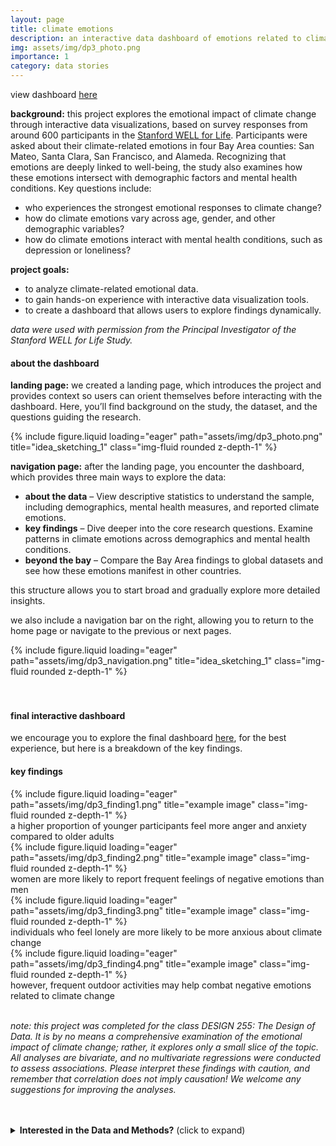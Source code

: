 ```yaml
---
layout: page
title: climate emotions
description: an interactive data dashboard of emotions related to climate change
img: assets/img/dp3_photo.png
importance: 1
category: data stories
---
```

view dashboard [here](https://www.canva.com/design/DAGGXjPLkJo/-h-8claFSXw53Lct9OOoZw/view?utm_content=DAGGXjPLkJo&utm_campaign=designshare&utm_medium=link2&utm_source=uniquelinks&utlId=h894bbca54f#1)

**background:** this project explores the emotional impact of climate change through interactive data visualizations, based on survey responses from around 600 participants in the [Stanford WELL for Life](https://med.stanford.edu/wellforlife.html). Participants were asked about their climate-related emotions in four Bay Area counties: San Mateo, Santa Clara, San Francisco, and Alameda. Recognizing that emotions are deeply linked to well-being, the study also examines how these emotions intersect with demographic factors and mental health conditions. Key questions include:
* who experiences the strongest emotional responses to climate change?
* how do climate emotions vary across age, gender, and other demographic variables?
* how do climate emotions interact with mental health conditions, such as depression or loneliness?

**project goals:**
* to analyze climate-related emotional data.
* to gain hands-on experience with interactive data visualization tools.
* to create a dashboard that allows users to explore findings dynamically.

*data were used with permission from the Principal Investigator of the Stanford WELL for Life Study.*


#### **about the dashboard**
**landing page:** we created a landing page, which introduces the project and provides context so users can orient themselves before interacting with the dashboard. Here, you’ll find background on the study, the dataset, and the questions guiding the research.
<div class="row">
    <div class="col-sm mt-3 mt-md-0">
        {% include figure.liquid loading="eager" path="assets/img/dp3_photo.png" title="idea_sketching_1" class="img-fluid rounded z-depth-1" %}
    </div>
</div>

**navigation page:** after the landing page, you encounter the dashboard, which provides three main ways to explore the data:
* **about the data** – View descriptive statistics to understand the sample, including demographics, mental health measures, and reported climate emotions.
* **key findings** – Dive deeper into the core research questions. Examine patterns in climate emotions across demographics and mental health conditions.
* **beyond the bay** – Compare the Bay Area findings to global datasets and see how these emotions manifest in other countries.

this structure allows you to start broad and gradually explore more detailed insights.

we also include a navigation bar on the right, allowing you to return to the home page or navigate to the previous or next pages.

<div class="row">
    <div class="col-sm mt-3 mt-md-0">
        {% include figure.liquid loading="eager" path="assets/img/dp3_navigation.png" title="idea_sketching_1" class="img-fluid rounded z-depth-1" %}
    </div>
</div>

<br>
<br>

#### **final interactive dashboard**
we encourage you to explore the final dashboard <a href="https:&#x2F;&#x2F;www.canva.com&#x2F;design&#x2F;DAGGXjPLkJo&#x2F;BEVKalEE8R8GS7VCBA0LFA&#x2F;view?utm_content=DAGGXjPLkJo&amp;utm_campaign=designshare&amp;utm_medium=embeds&amp;utm_source=link" target="_blank" rel="noopener">here</a>, for the best experience, but here is a breakdown of the key findings.

#### key findings
<div class="row">
    <div class="col-sm mt-3 mt-md-0">
        {% include figure.liquid loading="eager" path="assets/img/dp3_finding1.png" title="example image" class="img-fluid rounded z-depth-1" %}
        <div class="caption mt-2">a higher proportion of younger participants feel more anger and anxiety compared to older adults</div>
    </div>
    <div class="col-sm mt-3 mt-md-0">
        {% include figure.liquid loading="eager" path="assets/img/dp3_finding2.png" title="example image" class="img-fluid rounded z-depth-1" %}
        <div class="caption mt-2">women are more likely to report frequent feelings of negative emotions than men</div>
    </div>
</div>
<div class="row">
    <div class="col-sm mt-3 mt-md-0">
        {% include figure.liquid loading="eager" path="assets/img/dp3_finding3.png" title="example image" class="img-fluid rounded z-depth-1" %}
        <div class="caption mt-2">individuals who feel lonely are more likely to be more anxious about climate change</div>
    </div>
    <div class="col-sm mt-3 mt-md-0">
        {% include figure.liquid loading="eager" path="assets/img/dp3_finding4.png" title="example image" class="img-fluid rounded z-depth-1" %}
        <div class="caption mt-2">however, frequent outdoor activities may help combat negative emotions related to climate change</div>
    </div>
</div>

<br>

*note: this project was completed for the class DESIGN 255: The Design of Data. It is by no means a comprehensive examination of the emotional impact of climate change; rather, it explores only a small slice of the topic. All analyses are bivariate, and no multivariate regressions were conducted to assess associations. Please interpret these findings with caution, and remember that correlation does not imply causation! We welcome any suggestions for improving the analyses.*

<br>
<br>

<details> 
  <summary><strong>Interested in the Data and Methods?</strong> (click to expand)</summary>

  *Descriptive analyses were conducted in R, and data visualizations were made using Flourish.*

  **Data and Information Sources:**  
  * [Stanford WELL for Life (US data)](https://med.stanford.edu/wellforlife.html)  
  * Hickman, C., et al (2021). Climate anxiety in children and young people and their beliefs about government responses to climate change: a global survey. [The Lancet Planetary Health](https://www.thelancet.com/journals/lanplh/article/PIIS2542-5196(21)00278-3/fulltext#seccestitle80)  
  * A Guide to Climate Emotions by the [Climate Mental Health Network](https://www.climatementalhealth.net/wheel)  

  **Measures:**  
  * <u>Climate emotions:</u>  
      * Depending on the use case, we categorized the responses for each climate emotion in the following ways:  
          * Original: (1) Never, (2) Almost Never, (3) Sometimes, (4) Fairly Often, (5) Very Often  
          * Method A: (1) Never or Almost Never, (2) Sometimes, (3) Fairly Often or Very Often  
          * Method B: (1) Yes (Sometimes or Fairly Often or Very Often), (2) No (Almost Never or Never)  
  * <u>Clinical Depression:</u>  
      * “Have you ever been told by a doctor or other health professional that you had or have depression?”  
          * (1) Yes, (0) No, (2) Don’t know  
  * <u>UCLA Loneliness Scale:</u>  
      * “During the last two weeks, how often did you feel…”  
          * …that you lacked companionship?  
          * …left out?  
          * …isolated from others?  
      * Scoring: sum all three items, 3–5 = Not Lonely and 6–9 = Lonely  
  * <u>Exposure to Nature:</u>  
      * “How often did you do something outside for a period of time lasting more than 10 minutes?”  
          * (1) Never, (2) Almost Never, (3) Sometimes, (4) Fairly Often, (5) Very Often  

</details>
